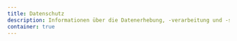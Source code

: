 ```yaml
---
title: Datenschutz
description: Informationen über die Datenerhebung, -verarbeitung und -schutzrichtlinien der Webseite.
container: true
---
```

